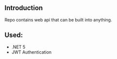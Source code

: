 ## Introduction
Repo contains web api that can be built into anything.

## Used:
- .NET 5
- JWT Authentication
